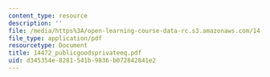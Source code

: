 ```yaml
---
content_type: resource
description: ''
file: /media/https%3A/open-learning-course-data-rc.s3.amazonaws.com/14-472-public-economics-ii-spring-2004/d345354e8281541b9836b072842841e2_14472_publicgoodsprivateeq.pdf
file_type: application/pdf
resourcetype: Document
title: 14472_publicgoodsprivateeq.pdf
uid: d345354e-8281-541b-9836-b072842841e2
---
```

